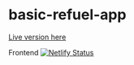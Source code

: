 # basic-refuel-app

[Live version here](https://refuel-app.fbuervenich.de/)

Frontend
[![Netlify Status](https://api.netlify.com/api/v1/badges/56937759-09da-48d7-864d-715cd659c35e/deploy-status)](https://app.netlify.com/sites/festive-noether-6a2729/deploys)
